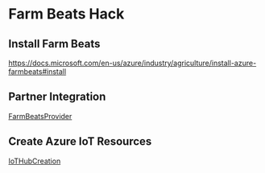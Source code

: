 # Farm Beats Hack

## Install Farm Beats

https://docs.microsoft.com/en-us/azure/industry/agriculture/install-azure-farmbeats#install

## Partner Integration

[FarmBeatsProvider]('/Steps/FarmBeatsProvider')

## Create Azure IoT Resources

[IoTHubCreation]('/Steps/IoTHubCreation')

